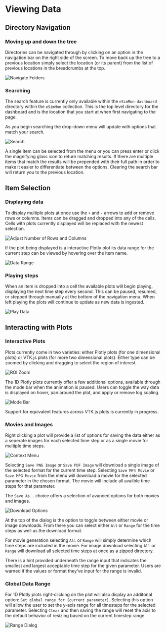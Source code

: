 # Viewing Data

## Directory Navigation
### Moving up and down the tree
Directories can be navigated through by clicking on an option in the navigation bar on the right side of the screen. To move back up the tree to a previous location simply select the location (or its parent) from the list of previous locations in the breadcrumbs at the top.

![Navigate Folders](img/nav_folders.png)

### Searching
The search feature is currently only available within the `eSimMon-dashboard` directory within the `eSimMon` collection. This is the top level directory for the dashboard and is the location that you start at when first navigating to the page.

As you begin searching the drop-down menu will update with options that match your search.

![Search](img/search.png)

A single item can be selected from the menu or you can press enter or click the magnifying glass icon to return matching results. If there are multiple items that match the results will be prepended with their full path in order to make it easier to differentiate between the options. Clearing the search bar will return you to the previous location.

## Item Selection
### Displaying data
To display multiple plots at once use the `+` and `-` arrows to add or remove rows or columns. Items can be dragged and dropped into any of the cells. Cells with plots currently displayed will be replaced with the newest selection.

![Adjust Number of Rows and Columns](img/rows_cols.png)

If the plot being displayed is a interactive Plotly plot its data range for the current step can be viewed by hovering over the item name.

![Data Range](img/data_range.png)

### Playing steps
When an item is dropped into a cell the available plots will begin playing, displaying the next time step every second. This can be paused, resumed, or stepped through manually at the bottom of the navigation menu. When left playing the plots will continue to update as new data is ingested.

![Play Data](img/steps.png)

## Interacting with Plots
### Interactive Plots
Plots currently come in two varieties: either Plotly plots (for one dimensional plots) or VTK.js plots (for more two dimensional plots). Either type can be zoomed by clicking and dragging to select the region of interest.

![ROI Zoom](img/roi_zoom.png)

The 1D Plotly plots currently offer a few additional options, available through the mode bar when the animation is paused. Users can toggle the way data is displayed on hover, pan around the plot, and apply or remove log scaling.

![Mode Bar](img/plotly_features.png)

Support for equivalent features across VTK.js plots is currently in progress.

### Movies and Images
Right clicking a plot will provide a list of options for saving the data either as a seperate images for each selected time step or as a single movie for multiple time steps.

![Context Menu](img/context_menu.png)

Selecting `Save PNG Image` or `Save PDF Image` will download a single image of the selected format for the current time step. Selecting `Save MP4 Movie` or `Save MPG Movie` from the menu will download a movie for the selected parameter in the chosen format. The movie will include all availble time steps for that parameter.

The `Save As..` choice offers a selection of avanced options for both movies and images.

![Download Options](img/download_options.png)

At the top of the dialog is the option to toggle between either movie or image downloads. From there you can select either `All` or `Range` for the time steps as well as the download format.

For movie generation selecting `All` or `Range` will simply determine which time steps are included in the movie. For image download selecting `All` or `Range` will download all selected time steps at once as a zipped directory.

There is a hint provided underneath the range input that indicates the smallest and largest acceptable time step for the given parameter. Users are warned if the values or format they've input for the range is invalid.

### Global Data Range
For 1D Plotly plots right-clicking on the plot will also display an additonal option: `Set global range for {current parameter}`. Selecting this option will allow the user to set the y-axis range for all timesteps for the selected parameter. Selecting `Clear` and then saving the range will reset the axis to the default behavior of resizing based on the current timestep range.

![Range Dialog](img/range_input.png)
